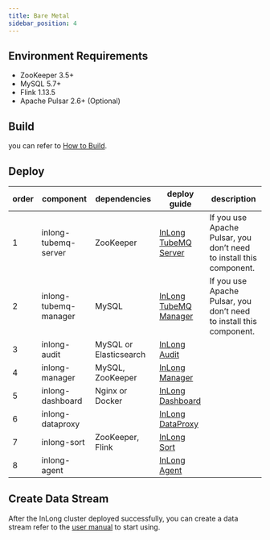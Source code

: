 ```yaml
---
title: Bare Metal
sidebar_position: 4
---
```


## Environment Requirements
- ZooKeeper 3.5+
- MySQL 5.7+
- Flink 1.13.5
- Apache Pulsar 2.6+ (Optional)

## Build
you can refer to [How to Build](quick_start/how_to_build.md).

## Deploy
| order |  component | dependencies | deploy guide                                                          | description |
|  ----  | ----  | ----  |-----------------------------------------------------------------------| ---- |
| 1 | inlong-tubemq-server | ZooKeeper | [InLong TubeMQ Server](modules/tubemq/quick_start.md)                 | If you use Apache Pulsar, you don’t need to install this component. |
| 2 | inlong-tubemq-manager | MySQL | [InLong TubeMQ Manager](modules/tubemq/tubemq-manager/quick_start.md) | If you use Apache Pulsar, you don’t need to install this component. |
| 3 | inlong-audit | MySQL or Elasticsearch | [InLong Audit](modules/audit/quick_start.md)                          |  |
| 4 | inlong-manager | MySQL, ZooKeeper  | [InLong Manager](modules/manager/quick_start.md)                      |  |
| 5 | inlong-dashboard | Nginx or Docker | [InLong Dashboard](modules/dashboard/quick_start.md)                  | |
| 6 | inlong-dataproxy |  | [InLong DataProxy](modules/dataproxy/quick_start.md)                  |  |
| 7 | inlong-sort | ZooKeeper, Flink | [InLong Sort](modules/sort/quick_start.md)                            |  |
| 8 | inlong-agent |  | [InLong Agent](modules/agent/quick_start.md)                          |  |

## Create Data Stream
After the InLong cluster deployed successfully, you can create a data stream refer to the [user manual](user_guide/user_manual.md) to start using.